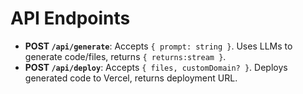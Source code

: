 # API Endpoints

- **POST `/api/generate`**: Accepts `{ prompt: string }`. Uses LLMs to generate code/files, returns `{ returns:stream }`.
- **POST `/api/deploy`**: Accepts `{ files, customDomain? }`. Deploys generated code to Vercel, returns deployment URL. 